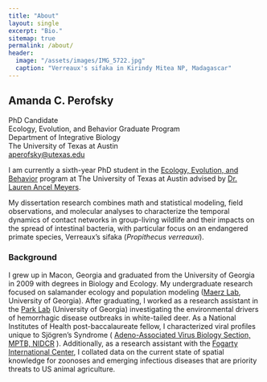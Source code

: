 ```yaml
---
title: "About"
layout: single
excerpt: "Bio."
sitemap: true
permalink: /about/
header:
  image: "/assets/images/IMG_5722.jpg"
  caption: "Verreaux's sifaka in Kirindy Mitea NP, Madagascar"
---
```




## Amanda C. Perofsky
PhD Candidate <br>
Ecology, Evolution, and Behavior Graduate Program <br>
Department of Integrative Biology <br>
The University of Texas at Austin <br>
<aperofsky@utexas.edu>

I am currently a sixth-year PhD student in the [Ecology, Evolution, and Behavior](https://www.cns.utexas.edu/eeb-graduate-program) program at The University of Texas at Austin advised by [Dr. Lauren Ancel Meyers](http://www.bio.utexas.edu/research/meyers/). 

My dissertation research combines math and statistical modeling, field observations, and molecular analyses to characterize the temporal dynamics of contact networks in group-living wildlife and their impacts on the spread of intestinal bacteria, with particular focus on an endangered primate species, Verreaux’s sifaka (_Propithecus verreauxi_). 


### Background
I grew up in Macon, Georgia and graduated from the University of Georgia in 2009 with degrees in Biology and Ecology. My undergraduate research focused on salamander ecology and population modeling ([Maerz Lab](http://jcmaerz.wixsite.com/maerzlab), University of Georgia). After graduating, I worked as a research assistant in the [Park Lab](http://parklab.ecology.uga.edu/) (University of Georgia) investigating the environmental drivers of hemorrhagic disease outbreaks in white-tailed deer. As a National Institutes of Health post-baccalaureate fellow, I characterized viral profiles unique to Sjögren’s Syndrome ( [Adeno-Associated Virus Biology Section, MPTB, NIDCR](https://www.nidcr.nih.gov/research/NIDCRLaboratories/MolecularPhysiology/Adeno-AssociatedVirus.htm) ). Additionally, as a research assistant with the [Fogarty International Center](https://www.fic.nih.gov/about/staff/pages/epidemiology-population.aspx), I collated data on the current state of spatial knowledge for zoonoses and emerging infectious diseases that are priority threats to US animal agriculture.
